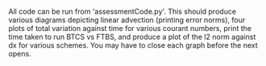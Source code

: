 All code can be run from 'assessmentCode.py'. This should produce various diagrams depicting linear advection (printing error norms), four plots of total variation against time for various courant numbers, print the time taken to run BTCS vs FTBS, and produce a plot of the l2 norm against dx for various schemes. You may have to close each graph before the next opens.